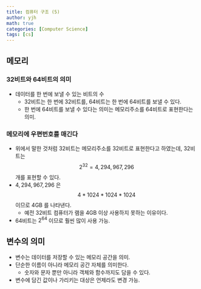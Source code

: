 ```yaml
---
title: 컴퓨터 구조 (5)
author: yjh
math: true
categories: [Computer Science]
tags: [cs]
---
```


## 메모리
### 32비트와 64비트의 의미
- 데이터를 한 번에 보낼 수 있는 비트의 수
    - 32비트는 한 번에 32비트를, 64비트는 한 번에 64비트를 보낼 수 있다.
    - 한 번에 64비트를 보낼 수 있다는 의미는 메모리주소를 64비트로 표현한다는 의미.

### 메모리에 우편번호를 매긴다
- 위에서 말한 것처럼 32비트는 메모리주소를 32비트로 표현한다고 하였는데, 32비트는 $$2^32 = 4,294,967,296$$ 개를 표현할 수 있다.
- $4,294, 967,296$ 은 $$4 * 1024 * 1024 * 1024$$ 이므로 4GB 를 나타낸다.
    - 예전 32비트 컴퓨터가 램을 4GB 이상 사용하지 못하는 이유이다.
- 64비트는 $2^64$ 이므로 훨씬 많이 사용 가능.

## 변수의 의미
- 변수는 데이터를 저장할 수 있는 메모리 공간을 의미.
- 단순한 이름이 아니라 메모리 공간 자체를 의미한다.
    - 숫자와 문자 뿐만 아니라 객체와 함수까지도 담을 수 있다.
- 변수에 담긴 값이나 가리키는 대상은 언제라도 변경 가능.

